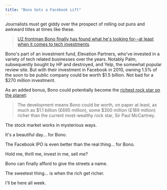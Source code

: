 ```yaml
---
title: "Bono Gets a Facebook Lift"
---
```

<p>Journalists must get giddy over the prospect of rolling out puns and awkward titles at times like these.</p>
<blockquote><p>
  <a href="https://www.inc.com/maeghan-ouimet/bono-scores-big-on-facebook-investment-elevation.html">U2 frontman Bono finally has found what he's looking for--at least when it comes to tech investments</a>.
</p></blockquote>
<p>Bono's part of an investment fund, Elevation Partners, who've invested in a variety of tech related businesses over the years. Notably Palm, subsequently bought by HP and destroyed, and Yelp, the somewhat popular review site. But with their investment in Facebook in 2010, owning 1.5% of the soon to be public company could be worth $1.5 billion. Not bad for a $270 million investment.</p>
<p>As an added bonus, Bono could potentially become the <a href="https://www.nme.com/news/bono/61841">richest rock star on the planet</a>:</p>
<blockquote><p>
  The development means Bono could be worth, on paper at least, as much as $1.1 billion (£695 million), some $300 million (£189 million) richer than the current most-wealthy rock star, Sir Paul McCartney.
</p></blockquote>
<p>The stock market works in mysterious ways.</p>
<p>It's a beautiful day... for Bono.</p>
<p>The Facebook IPO is even better than the real thing... for Bono.</p>
<p>Hold me, thrill me, invest in me, sell me?</p>
<p>Bono can finally afford to give the streets a name.</p>
<p>The sweetest thing... is when the rich get richer.</p>
<p>I'll be here all week.</p>
